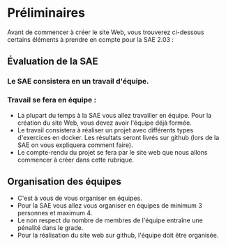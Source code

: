 # Préliminaires
Avant de commencer à créer le site Web, vous trouverez ci-dessous certains éléments à prendre en compte pour la SAE 2.03 :

## Évaluation de la SAE
### Le SAE consistera en un travail d'équipe.
### Travail se fera en équipe :
- La plupart du temps à la SAE vous allez travailler en équipe. Pour la création du site Web, vous devez avoir l'équipe déjà formée.
- Le travail consistera à réaliser un projet avec différents types d'exercices en docker. Les résultats seront livrés sur github (lors de la SAE on vous expliquera comment faire).
- Le compte-rendu du projet se fera par le site web que nous allons commencer à créer dans cette rubrique.
## Organisation des équipes
- C'est à vous de vous organiser en équipes.
- Pour la SAE vous allez vous organiser en équipes de minimum 3 personnes et maximum 4.
- Le non respect du nombre de membres de l'équipe entraîne une pénalité dans le grade.
- Pour la réalisation du site web sur github, l'équipe doit être organisée.
